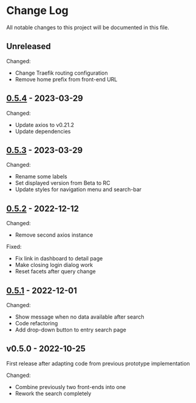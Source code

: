 Change Log
==========

All notable changes to this project will be documented in this file.


## Unreleased

Changed:
  * Change Traefik routing configuration
  * Remove home prefix from front-end URL

## [0.5.4] - 2023-03-29

Changed:
  * Update axios to v0.21.2
  * Update dependencies


## [0.5.3] - 2023-03-29

Changed:
  * Rename some labels
  * Set displayed version from Beta to RC
  * Update styles for navigation menu and search-bar


## [0.5.2] - 2022-12-12

Changed:
  * Remove second axios instance

Fixed:
  * Fix link in dashboard to detail page
  * Make closing login dialog work
  * Reset facets after query change


## [0.5.1] - 2022-12-01

Changed:
  * Show message when no data available after search
  * Code refactoring
  * Add drop-down button to entry search page


## v0.5.0  - 2022-10-25

First release after adapting code from previous prototype implementation

Changed:
  * Combine previously two front-ends into one
  * Rework the search completely


<!-- link-labels -->
[Unreleased]: ../../compare/v0.5.4...HEAD
[0.5.4]: ../../compare/v0.5.3...v0.5.4
[0.5.3]: ../../compare/v0.5.2...v0.5.3
[0.5.2]: ../../compare/v0.5.1...v0.5.2
[0.5.1]: ../../compare/v0.5.0...v0.5.1
